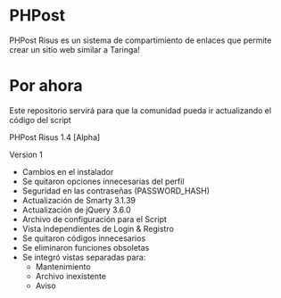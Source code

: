 # PHPost
PHPost Risus es un sistema de compartimiento de enlaces que permite crear un sitio web similar a Taringa!

# Por ahora
Este repositorio servirá para que la comunidad pueda ir actualizando el código del script

PHPost Risus 1.4 [Alpha]

Version 1
 * Cambios en el instalador
 * Se quitaron opciones innecesarias del perfil
 * Seguridad en las contraseñas (PASSWORD_HASH)
 * Actualización de Smarty 3.1.39
 * Actualización de jQuery 3.6.0
 * Archivo de configuración para el Script
 * Vista independientes de Login & Registro
 * Se quitaron códigos innecesarios
 * Se eliminaron funciones obsoletas
 * Se integró vistas separadas para:
 	- Mantenimiento
 	- Archivo inexistente
 	- Aviso